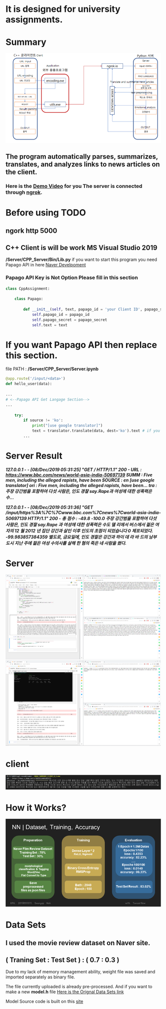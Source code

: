 # **It is designed for university assignments.**

# Summary
![chart](https://github.com/Seungup/news-analyzer-with-tensorflow/blob/master/PNG/follow.png)
## The program automatically parses, summarizes, translates, and analyzes links to news articles on the client.
### Here is the [Demo Video](https://www.youtube.com/watch?v=oADv6G2cCwk) for you The server is connected through [ngrok](https://ngrok.com/).

# Before using TODO

## ngork http 5000 

## **C++ Client is will be work MS Visual Studio 2019**

**/Server/CPP_Server/Bin/Lib.py** if you want to start this program you need Papago API in here [Naver Develpoment](https://developers.naver.com/main/) 

### Papago API Key is Not Option Please fill in this section

```python
class CppAssignment:
    
    class Papago:
        
        def __init__(self, text, papago_id = 'your Client ID', papago_secret = 'your Client Secret'):
            self.papago_id = papago_id
            self.papago_secret = papago_secret
            self.text = text
```

# If you want Papago API then replace this section.

file PATH : **/Server/CPP_Server/Server.ipynb**

```python
@app.route('/input/<data>')
def hello_user(data):

...
# <--Papago API Get Langage Section-->
...

    try:
        if source != 'ko':
            print("[use google translator]")
            text = translator.translate(data, dest='ko').text # if you want to use Papago API just fix this code
        ...
```

# Server Result
***127.0.0.1 - - [08/Dec/2019 05:31:25] "GET / HTTP/1.1" 200 -
URL : https://www.bbc.com/news/world-asia-india-50697139
SUMM : Five men, including the alleged rapists, have been
SOURCE : en
[use google translator]
ori : Five men, including the alleged rapists, have been...
tra : 주장 강간범을 포함하여 다섯 사람은, 인도 경찰 say.Rape과 여성에 대한 성폭력은 수...***

***127.0.0.1 - - [08/Dec/2019 05:31:36] "GET /input/https%3A%7C%7Cwww.bbc.com%7Cnews%7Cworld-asia-india-50697139 HTTP/1.1" 200 -
총 점수 :  -49.8
-100.0 주장 강간범을 포함하여 다섯 사람은, 인도 경찰 say.Rape 과 여성에 대한 성폭력은 수도 델 리에서 버스에서 젊은 여자의 12 월 2012 년 집단 강간과 살인 이후 인도의 초점이 되었습니다
0 체포되었다.
-99.983857384359 별도로, 금요일에, 인도 경찰은 강간과 하이 데 라 바 드의 남부 도시 지난 주에 젊은 여성 수의사를 살해 한 혐의 죽은 네 사람을 쐈다.***
#
#
# **Server**
![SUM](https://github.com/Seungup/news-analyzer-with-tensorflow/blob/master/PNG/2019-11-12-%EC%84%9C%EB%B2%84-%EB%B2%88%EC%97%AD%EA%B8%B0%EB%8A%A5-%EC%8B%9C%ED%98%84.png)
![SUM](https://github.com/Seungup/news-analyzer-with-tensorflow/blob/master/PNG/2019-11-21-%EC%84%9C%EB%B2%84-%EB%B0%8F-%EC%9B%B9-%EA%B5%AC%EB%8F%99%EC%8B%9C%ED%98%84.png)
#
#
# **client** 
![SUM](https://github.com/Seungup/news-analyzer-with-tensorflow/blob/master/PNG/2019_11_24_Cpp_%ED%81%B4%EB%9D%BC%EC%9D%B4%EC%96%B8%ED%8A%B8-%EC%8B%9C%EC%97%B0.png)
#
#
# How it Works?

![NN](https://github.com/Seungup/news-analyzer-with-tensorflow/blob/master/PNG/NN.png)

# Data Sets

## I used the movie review dataset on Naver site.

## ( Traning Set : Test Set ) : ( 0.7 : 0.3 )
Due to my lack of memory management ability, weight file was saved and imported separately as binary file.

 The file currently uploaded is already pre-processed. And if you want to make a new **model.h** file 
 [Here is the Orignal Data Sets link](https://github.com/e9t/nsmc/)
 
Model Source code is built on this [site](https://cyc1am3n.github.io/2018/11/10/classifying_korean_movie_review.html)
